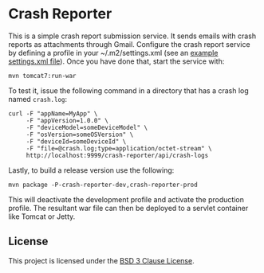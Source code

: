 # Crash Reporter

This is a simple crash report submission service. It sends emails with crash
reports as attachments through Gmail. Configure the crash report service by
defining a profile in your ~/.m2/settings.xml (see an
[example settings.xml file](https://bitbucket.org/damiancarrillo/crash-reporter/wiki/Home#markdown-header-sample-settingsxml)).
Once you have done that, start the service with:

    mvn tomcat7:run-war

To test it, issue the following command in a directory that has a crash log
named `crash.log`:

    curl -F "appName=MyApp" \
         -F "appVersion=1.0.0" \
         -F "deviceModel=someDeviceModel" \
         -F "osVersion=someOSVersion" \
         -F "deviceId=someDeviceId" \
         -F "file=@crash.log;type=application/octet-stream" \
         http://localhost:9999/crash-reporter/api/crash-logs

Lastly, to build a release version use the following:

    mvn package -P-crash-reporter-dev,crash-reporter-prod

This will deactivate the development profile and activate the production profile. The
resultant war file can then be deployed to a servlet container like Tomcat or Jetty.

## License

This project is licensed under the [BSD 3 Clause License](http://www.tldrlegal.com/license/bsd-3-clause-license).